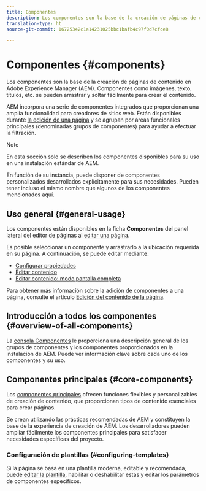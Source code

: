 ```yaml
---
title: Componentes
description: Los componentes son la base de la creación de páginas de contenido en AEM.
translation-type: ht
source-git-commit: 16725342c1a14231025bbc1bafb4c97f0d7cfce8

---
```



# Componentes {#components}

Los componentes son la base de la creación de páginas de contenido en Adobe Experience Manager (AEM). Componentes como imágenes, texto, títulos, etc. se pueden arrastrar y soltar fácilmente para crear el contenido.

AEM incorpora una serie de componentes integrados que proporcionan una amplia funcionalidad para creadores de sitios web. Están disponibles durante [la edición de una página](/help/sites-cloud/authoring/fundamentals/editing-content.md) y se agrupan por áreas funcionales principales (denominadas grupos de componentes) para ayudar a efectuar la filtración.

>[!NOTE]
>
>En esta sección solo se describen los componentes disponibles para su uso en una instalación estándar de AEM.
>
>En función de su instancia, puede disponer de componentes personalizados desarrollados explícitamente para sus necesidades. Pueden tener incluso el mismo nombre que algunos de los componentes mencionados aquí.

## Uso general   {#general-usage}

Los componentes están disponibles en la ficha **Componentes** del panel lateral del editor de páginas al [editar una página](/help/sites-cloud/authoring/fundamentals/editing-content.md).

Es posible seleccionar un componente y arrastrarlo a la ubicación requerida en su página. A continuación, se puede editar mediante:

* [Configurar propiedades](/help/sites-cloud/authoring/fundamentals/page-properties.md)
* [Editar contenido](/help/sites-cloud/authoring/fundamentals/editing-content.md)
* [Editar contenido: modo pantalla completa](/help/sites-cloud/authoring/fundamentals/editing-content.md#edit-content-full-screen-mode)

Para obtener más información sobre la adición de componentes a una página, consulte el artículo [Edición del contenido de la página](/help/sites-cloud/authoring/fundamentals/editing-content.md).

## Introducción a todos los componentes {#overview-of-all-components}

La [consola Componentes](/help/sites-cloud/authoring/features/components-console.md) le proporciona una descripción general de los grupos de componentes y los componentes proporcionados en la instalación de AEM. Puede ver información clave sobre cada uno de los componentes y su uso.

## Componentes principales {#core-components}

Los [componentes principales](https://docs.adobe.com/content/help/es-ES/experience-manager-core-components/using/introduction.html) ofrecen funciones flexibles y personalizables de creación de contenido, que proporcionan tipos de contenido esenciales para crear páginas.

Se crean utilizando las prácticas recomendadas de AEM y constituyen la base de la experiencia de creación de AEM. Los desarrolladores pueden ampliar fácilmente los componentes principales para satisfacer necesidades específicas del proyecto.

### Configuración de plantillas {#configuring-templates}

Si la página se basa en una plantilla moderna, editable y recomendada, puede [editar la plantilla](/help/sites-cloud/authoring/features/templates.md), habilitar o deshabilitar estas y editar los parámetros de componentes específicos.
